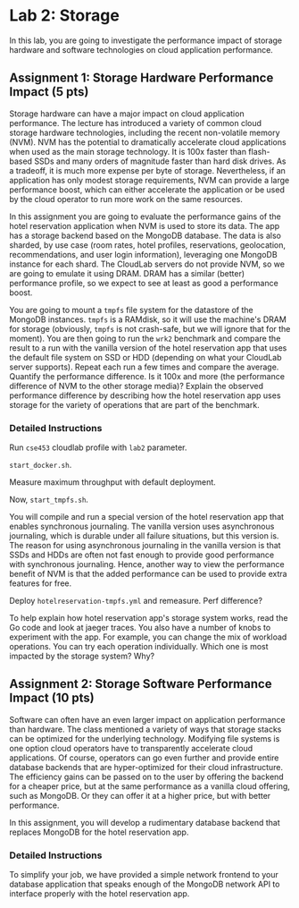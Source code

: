 # Lab 2: Storage

In this lab, you are going to investigate the performance impact of
storage hardware and software technologies on cloud application
performance.

## Assignment 1: Storage Hardware Performance Impact (5 pts)

Storage hardware can have a major impact on cloud application
performance. The lecture has introduced a variety of common cloud
storage hardware technologies, including the recent non-volatile
memory (NVM). NVM has the potential to dramatically accelerate cloud
applications when used as the main storage technology. It is 100x
faster than flash-based SSDs and many orders of magnitude faster than
hard disk drives. As a tradeoff, it is much more expense per byte of
storage. Nevertheless, if an application has only modest storage
requirements, NVM can provide a large performance boost, which can
either accelerate the application or be used by the cloud operator to
run more work on the same resources.

In this assignment you are going to evaluate the performance gains of
the hotel reservation application when NVM is used to store its data.
The app has a storage backend based on the MongoDB database. The data
is also sharded, by use case (room rates, hotel profiles,
reservations, geolocation, recommendations, and user login
information), leveraging one MongoDB instance for each shard. The
CloudLab servers do not provide NVM, so we are going to emulate it
using DRAM. DRAM has a similar (better) performance profile, so we
expect to see at least as good a performance boost.

You are going to mount a `tmpfs` file system for the datastore of the
MongoDB instances. `tmpfs` is a RAMdisk, so it will use the machine's
DRAM for storage (obviously, `tmpfs` is not crash-safe, but we will
ignore that for the moment). You are then going to run the `wrk2`
benchmark and compare the result to a run with the vanilla version of
the hotel reservation app that uses the default file system on SSD or
HDD (depending on what your CloudLab server supports). Repeat each run
a few times and compare the average. Quantify the performance
difference. Is it 100x and more (the performance difference of NVM to
the other storage media)? Explain the observed performance difference
by describing how the hotel reservation app uses storage for the
variety of operations that are part of the benchmark.

### Detailed Instructions

Run `cse453` cloudlab profile with `lab2` parameter.

`start_docker.sh`.

Measure maximum throughput with default deployment.

Now, `start_tmpfs.sh`.

You will compile and run a special version of the hotel reservation
app that enables synchronous journaling. The vanilla version uses
asynchronous journaling, which is durable under all failure
situations, but this version is. The reason for using asynchronous
journaling in the vanilla version is that SSDs and HDDs are often not
fast enough to provide good performance with synchronous
journaling. Hence, another way to view the performance benefit of NVM
is that the added performance can be used to provide extra features
for free.

Deploy `hotelreservation-tmpfs.yml` and remeasure. Perf difference?

To help explain how hotel reservation app's storage system works, read
the Go code and look at jaeger traces. You also have a number of knobs
to experiment with the app. For example, you can change the mix of
workload operations. You can try each operation individually. Which
one is most impacted by the storage system? Why?

## Assignment 2: Storage Software Performance Impact (10 pts)

Software can often have an even larger impact on application
performance than hardware. The class mentioned a variety of ways that
storage stacks can be optimized for the underlying
technology. Modifying file systems is one option cloud operators have
to transparently accelerate cloud applications. Of course, operators
can go even further and provide entire database backends that are
hyper-optimized for their cloud infrastructure. The efficiency gains
can be passed on to the user by offering the backend for a cheaper
price, but at the same performance as a vanilla cloud offering, such
as MongoDB. Or they can offer it at a higher price, but with better
performance.

In this assignment, you will develop a rudimentary database backend
that replaces MongoDB for the hotel reservation app.

### Detailed Instructions

To simplify your job, we have provided a simple network frontend to
your database application that speaks enough of the MongoDB network
API to interface properly with the hotel reservation app.

<!-- Put a different file system in and measure performance. Why is the -->
<!-- perf different? -->
